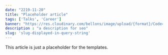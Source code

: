 ```yaml
---
date: "2219-11-20"
title: "Placeholder article"
tags: ['Talks', 'Career']
banner: "https://res.cloudinary.com/bellons/image/upload/{format}/Code4IT/TCPPING/cover_tcpping.jpg"
description : "a description for seo"
slug: 'slug-displayed-in-query-string'
---
```


This article is just a placeholder for the templates. 
